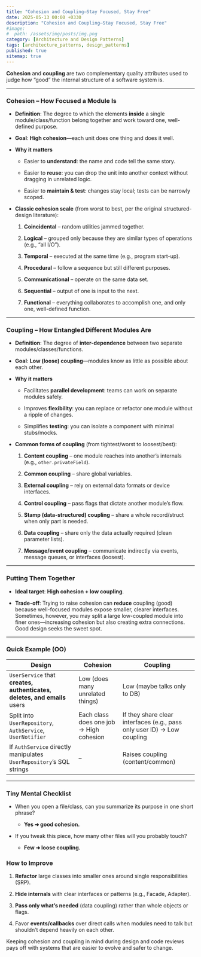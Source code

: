 ```yaml
---
title: "Cohesion and Coupling—Stay Focused, Stay Free"
date: 2025-05-13 00:00 +0330
description: "Cohesion and Coupling—Stay Focused, Stay Free"
#image:
#  path: /assets/img/posts/img.png
category: [Architecture and Design Patterns]
tags: [architecture_patterns, design_patterns]
published: true
sitemap: true
---
```


**Cohesion** and **coupling** are two complementary quality attributes used to judge how “good” the internal structure of a software system is.

---

### Cohesion – How **Focused** a Module Is

- **Definition**: The degree to which the elements **inside** a single module/class/function belong together and work toward one, well-defined purpose.
    
- **Goal**: **High cohesion**—each unit does one thing and does it well.
    
- **Why it matters**
    
    - Easier to **understand**: the name and code tell the same story.
        
    - Easier to **reuse**: you can drop the unit into another context without dragging in unrelated logic.
        
    - Easier to **maintain & test**: changes stay local; tests can be narrowly scoped.
        
- **Classic cohesion scale** (from worst to best, per the original structured-design literature):
    
    1. **Coincidental** – random utilities jammed together.
        
    2. **Logical** – grouped only because they are similar types of operations (e.g., “all I/O”).
        
    3. **Temporal** – executed at the same time (e.g., program start-up).
        
    4. **Procedural** – follow a sequence but still different purposes.
        
    5. **Communicational** – operate on the same data set.
        
    6. **Sequential** – output of one is input to the next.
        
    7. **Functional** – everything collaborates to accomplish one, and only one, well-defined function.
        

---

### Coupling – How **Entangled** Different Modules Are

- **Definition**: The degree of **inter-dependence** between two separate modules/classes/functions.
    
- **Goal**: **Low (loose) coupling**—modules know as little as possible about each other.
    
- **Why it matters**
    
    - Facilitates **parallel development**: teams can work on separate modules safely.
        
    - Improves **flexibility**: you can replace or refactor one module without a ripple of changes.
        
    - Simplifies **testing**: you can isolate a component with minimal stubs/mocks.
        
- **Common forms of coupling** (from tightest/worst to loosest/best):
    
    1. **Content coupling** – one module reaches into another’s internals (e.g., `other.privateField`).
        
    2. **Common coupling** – share global variables.
        
    3. **External coupling** – rely on external data formats or device interfaces.
        
    4. **Control coupling** – pass flags that dictate another module’s flow.
        
    5. **Stamp (data-structured) coupling** – share a whole record/struct when only part is needed.
        
    6. **Data coupling** – share only the data actually required (clean parameter lists).
        
    7. **Message/event coupling** – communicate indirectly via events, message queues, or interfaces (loosest).
        

---

### Putting Them Together

- **Ideal target**: **High cohesion + low coupling**.
    
- **Trade-off**: Trying to raise cohesion can **reduce** coupling (good) because well-focused modules expose smaller, clearer interfaces. Sometimes, however, you may split a large low-coupled module into finer ones—increasing cohesion but also creating extra connections. Good design seeks the sweet spot.
    

---

### Quick Example (OO)

|Design|Cohesion|Coupling|
|---|---|---|
|`UserService` that **creates, authenticates, deletes, and emails** users|Low (does many unrelated things)|Low (maybe talks only to DB)|
|Split into `UserRepository`, `AuthService`, `UserNotifier`|Each class does one job → High cohesion|If they share clear interfaces (e.g., pass only user ID) → Low coupling|
|If `AuthService` directly manipulates `UserRepository`’s SQL strings|–|Raises coupling (content/common)|

---

### Tiny Mental Checklist

- When you open a file/class, can you summarize its purpose in one short phrase?
    
    - **Yes ➜ good cohesion.**
        
- If you tweak this piece, how many other files will you probably touch?
    
    - **Few ➜ loose coupling.**

### How to Improve

1. **Refactor** large classes into smaller ones around single responsibilities (SRP).
    
2. **Hide internals** with clear interfaces or patterns (e.g., Facade, Adapter).
    
3. **Pass only what’s needed** (data coupling) rather than whole objects or flags.
    
4. Favor **events/callbacks** over direct calls when modules need to talk but shouldn’t depend heavily on each other.
    

Keeping cohesion and coupling in mind during design and code reviews pays off with systems that are easier to evolve and safer to change.

